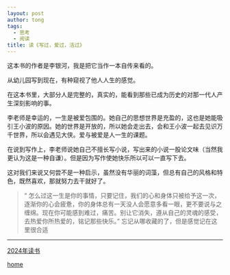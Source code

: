 ```yaml
---
layout: post
author: tong
tags:
  - 思考
  - 阅读
title: 读《写过，爱过，活过》
---
```

这本书的作者是李银河，我是把它当作一本自传来看的。

从幼儿园写到现在，有种窥视了他人人生的感觉。

在这本书里，大部分人是完整的，真实的，能看到那些已成为历史的对那一代人产生深刻影响的事。

李老师是幸运的，一生是被爱包围的。她自己的思想世界是充盈的，这也是她能吸引王小波的原因。她的世界是开放的，所以她会走出去，会和王小波一起去见识万千世界，所以会遇见大侠。爱与被爱是人一生的课题。

在说到写作上，李老师说她自己不擅长写小说，写出来的小说一股论文味（当然我更认为这是一种自谦）。但是因为写作使她快乐所以可以一直写下去。

这对我们来说又何尝不是一种启示，虽然没有华丽的词藻，但总有自己的风格和特色，既然喜欢，那就努力去干就好了。

> “ 怎么过这一生是你的事情，只要记住，我们的心和身体只被给予这一次，逐渐你的心会疲惫，你的身体总有一天没人会愿意多看一眼，更不要说与之缠绵。现在你可能感到难过，痛苦。别让它消失，遵从自己的灵魂的感受，去热爱你所热爱的，铭记那些快乐。”
> 忘记从哪收藏的了，但是感觉记在这里很合适




---
[2024年读书](../2024年读书.md)

[home](../../index)